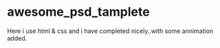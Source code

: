# awesome_psd_tamplete
Here i use html &amp; css and i have completed nicely..with some annimation added.
